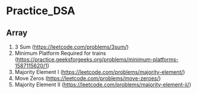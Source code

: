 # Practice_DSA
## Array
  1. 3 Sum (https://leetcode.com/problems/3sum/)
  2. Minimum Platform Required for trains (https://practice.geeksforgeeks.org/problems/minimum-platforms-1587115620/1)
  3. Majority Element I (https://leetcode.com/problems/majority-element/)
  4. Move Zeros (https://leetcode.com/problems/move-zeroes/)
  5. Majority Element II (https://leetcode.com/problems/majority-element-ii/)
